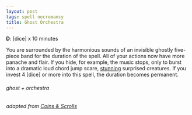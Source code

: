 ```yaml
---
layout: post
tags: spell necromancy
title: Ghost Orchestra
---
```

**D**: [dice] x 10 minutes

You are surrounded by the harmonious sounds of an invisible ghostly five-piece band for the duration of the spell. All of your actions now have more panache and flair. If you hide, for example, the music stops, only to burst into a dramatic loud chord jump scare, [stunning](/2020/11/10/extra-rules/#conditions) surprised creatures. If you invest 4 [dice] or more into this spell, the duration becomes permanent.

###### ghost + orchestra
###### adapted from [Coins & Scrolls](https://coinsandscrolls.blogspot.com/2017/05/osr-elves-and-elf-wizards.html)
